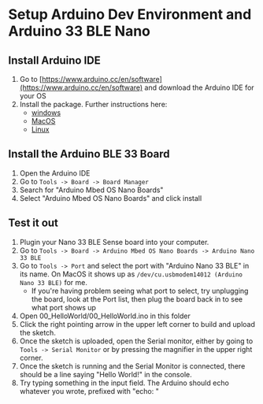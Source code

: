 # Setup Arduino Dev Environment and Arduino 33 BLE Nano

## Install Arduino IDE

1. Go to [https://www.arduino.cc/en/software](https://www.arduino.cc/en/software) and download the Arduino IDE for your OS
1. Install the package. Further instructions here: 
    * [windows](https://www.arduino.cc/en/guide/windows)
    * [MacOS](https://www.arduino.cc/en/Guide/macOS)
    * [Linux](https://www.arduino.cc/en/Guide/Linux)

## Install the Arduino BLE 33 Board
1. Open the Arduino IDE
1. Go to `Tools -> Board -> Board Manager`
1. Search for "Arduino Mbed OS Nano Boards"
1. Select "Arduino Mbed OS Nano Boards" and click install

## Test it out
1. Plugin your Nano 33 BLE Sense board into your computer.
1. Go to `Tools -> Board -> Arduino Mbed OS Nano Boards -> Arduino Nano 33 BLE`
1. Go to `Tools -> Port` and select the port with "Arduino Nano 33 BLE" in its name. On MacOS it shows up as `/dev/cu.usbmodem14012 (Arduino Nano 33 BLE)` for me. 
    * If you're having problem seeing what port to select, try unplugging the board, look at the Port list, then plug the board back in to see what port shows up
1. Open 00_HelloWorld/00_HelloWorld.ino in this folder
1. Click the right pointing arrow in the upper left corner to build and upload the sketch.
1. Once the sketch is uploaded, open the Serial monitor, either by going to `Tools -> Serial Monitor` or by pressing the magnifier in the upper right corner.
1. Once the sketch is running and the Serial Monitor is connected, there should be a line saying "Hello World!" in the console.
1. Try typing something in the input field. The Arduino should echo whatever you wrote, prefixed with "echo: "
